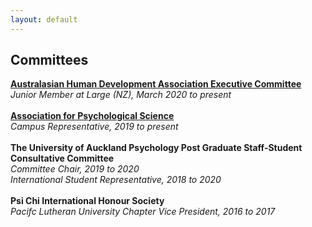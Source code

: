 ```yaml
---
layout: default
---
```


## Committees

**[Australasian Human Development Association Executive Committee](http://ahda.org.au/?page_id=99)** <br>
*Junior Member at Large (NZ), March 2020 to present* 
<br>
<br>
**[Association for Psychological Science](https://www.psychologicalscience.org/members/campus_representative_program)** <br>
*Campus Representative, 2019 to present*
<br>
<br>
**The University of Auckland Psychology Post Graduate Staff-Student Consultative Committee** <br>
*Committee Chair, 2019 to 2020* <br>
*International Student Representative, 2018 to 2020*
<br>
<br>
**Psi Chi International Honour Society** <br>
*Pacifc Lutheran University Chapter Vice President, 2016 to 2017*
